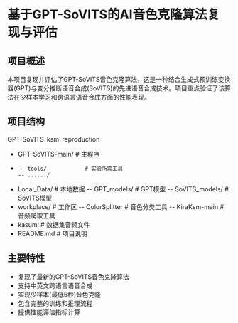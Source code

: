 # 基于GPT-SoVITS的AI音色克隆算法复现与评估

## 项目概述

本项目复现并评估了GPT-SoVITS音色克隆算法，这是一种结合生成式预训练变换器(GPT)与变分推断语音合成(SoVITS)的先进语音合成技术。项目重点验证了该算法在少样本学习和跨语言语音合成方面的性能表现。

## 项目结构

GPT-SoVITS_ksm_reproduction

- GPT-SoVITS-main/        # 主程序
- 
      -- tools/            # 实验所需工具
      -- ....../          			
- Local_Data/             # 本地数据
    -- GPT_models/       # GPT模型
    -- SoVITS_models/    # SoVITS模型
- workplace/            # 工作区
    -- ColorSplitter  		# 音色分类工具
    -- KiraKsm-main      # 音频爬取工具
- kasumi                # 数据集音频文件
- README.md             # 项目说明

## 主要特性

- 复现了最新的GPT-SoVITS音色克隆算法
- 支持中英文跨语言语音合成
- 实现少样本(最低5秒)音色克隆
- 包含完整的训练和推理流程
- 提供性能评估指标计算
